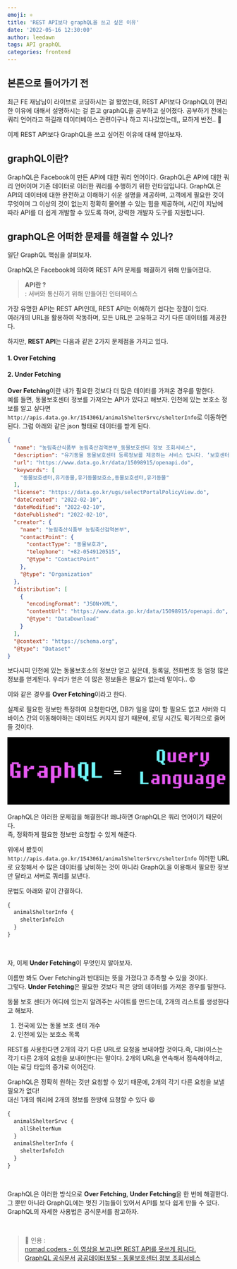 ```yaml
---
emoji: ⚛️
title: 'REST API보다 graphQL을 쓰고 싶은 이유'
date: '2022-05-16 12:30:00'
author: leedawn
tags: API graphQL
categories: frontend
---
```


## 본론으로 들어가기 전

최근 FE 재남님이 라이브로 코딩하시는 걸 봤었는데, REST API보다 GraphQL이 편리한 이유에 대해서 설명하시는 걸 듣고 graphQL을 공부하고 싶어졌다. 공부하기 전에는 쿼리 언어라고 하길래 데이터베이스 관련이구나 하고 지나갔었는데,, 묘하게 반전.. 😬

이제 REST API보다 GraphQL을 쓰고 싶어진 이유에 대해 알아보자.

## graphQL이란?

GraphQL은 Facebook이 만든 API에 대한 쿼리 언어이다. GraphQL은 API에 대한 쿼리 언어이며 기존 데이터로 이러한 쿼리를 수행하기 위한 런타임입니다. GraphQL은 API의 데이터에 대한 완전하고 이해하기 쉬운 설명을 제공하며, 고객에게 필요한 것이 무엇이며 그 이상의 것이 없는지 정확히 물어볼 수 있는 힘을 제공하며, 시간이 지남에 따라 API를 더 쉽게 개발할 수 있도록 하며, 강력한 개발자 도구를 지원합니다.

## graphQL은 어떠한 문제를 해결할 수 있나?

일단 GraphQL 핵심을 살펴보자.

GraphQL은 Facebook에 의하여 REST API 문제를 해결하기 위해 만들어졌다.

> **API란 ?**  
> : 서버와 통신하기 위해 만들어진 인터페이스

가장 유명한 API는 REST API인데, REST API는 이해하기 쉽다는 장점이 있다.  
여러개의 URL을 활용하여 작동하며, 모든 URL은 고유하고 각기 다른 데이터를 제공한다.

하지만, **REST API**는 다음과 같은 2가지 문제점을 가지고 있다.  

#### 1. **Over Fetching**

#### 2. **Under Fetching**

**Over Fetching**이란 내가 필요한 것보다 더 많은 데이터를 가져온 경우를 말한다.  
예를 들면, 동물보호센터 정보를 가져오는 API가 있다고 해보자. 인천에 있는 보호소 정보를 알고 싶다면 ``http://apis.data.go.kr/1543061/animalShelterSrvc/shelterInfo``로 이동하면 된다. 그럼 아래와 같은 json 형태로 데이터를 받게 된다.

```json
{
  "name": "농림축산식품부 농림축산검역본부_동물보호센터 정보 조회서비스",
  "description": "유기동물 동물보호센터 등록정보를 제공하는 서비스 입니다. ‘보호센터등록번호’ 또는 ‘동물보호센터명’으로 조회가능하며, ‘상세 보호시설’ 정보가 등록된 경우에는 보호시설의 상세정보(영업 시간, 위/경도, 휴무일 등)을 함께 제공하며, 등록되지 않았을 경우 보호센터의 기본정보를 제공합니다",
  "url": "https://www.data.go.kr/data/15098915/openapi.do",
  "keywords": [
    "동물보호센터,유기동물,유기동물보호소,동물보호센터,유기동물"
  ],
  "license": "https://data.go.kr/ugs/selectPortalPolicyView.do",
  "dateCreated": "2022-02-10",
  "dateModified": "2022-02-10",
  "datePublished": "2022-02-10",
  "creator": {
    "name": "농림축산식품부 농림축산검역본부",
    "contactPoint": {
      "contactType": "동물보호과",
      "telephone": "+82-0549120515",
      "@type": "ContactPoint"
    },
    "@type": "Organization"
  },
  "distribution": [
    {
      "encodingFormat": "JSON+XML",
      "contentUrl": "https://www.data.go.kr/data/15098915/openapi.do",
      "@type": "DataDownload"
    }
  ],
  "@context": "https://schema.org",
  "@type": "Dataset"
}
```

보다시피 인천에 있는 동물보호소의 정보만 얻고 싶은데, 등록일, 전화번호 등 엄청 많은 정보를 얻게된다.
우리가 얻은 이 많은 정보들은 필요가 없는데 말이다.. 😟  

이와 같은 경우를 **Over Fetching**이라고 한다.

실제로 필요한 정보만 특정하여 요청한다면, DB가 일을 많이 할 필요도 없고 서버와 디바이스 간의 이동해야하는 데이터도 커지지 않기 때문에, 로딩 시간도 획기적으로 줄어들 것이다.

<p align="center">
  <img src="./../../assets/ql.png" />
</p>

GraphQL은 이러한 문제점을 해결한다! 왜냐하면 GraphQL은 쿼리 언어이기 때문이다.  
즉, 정확하게 필요한 정보만 요청할 수 있게 해준다.  

위에서 봤듯이 ``http://apis.data.go.kr/1543061/animalShelterSrvc/shelterInfo`` 이러한 URL로 요청해서 수 많은 데이터를 낭비하는 것이 아니라 GraphQL을 이용해서 필요한 정보만 달라고 서버로 쿼리를 보낸다.

문법도 아래와 같이 간결하다.

```graphql
{
  animalShelterInfo {
    shelterInfoIch
  }
}
```  

<br />

자, 이제 **Under Fetching**이 무엇인지 알아보자.  

이름만 봐도 Over Fetching과 반대되는 뜻을 가졌다고 추측할 수 있을 것이다.  
그렇다. **Under Fetching**은 필요한 것보다 적은 양의 데이터를 가져온 경우를 말한다.  

동물 보호 센터가 어디에 있는지 알려주는 사이트를 만드는데, 2개의 리스트를 생성한다고 해보자.

1. 전국에 있는 동물 보호 센터 개수
2. 인천에 있는 보호소 목록

REST를 사용한다면 2개의 각기 다른 URL로 요청을 보내야할 것이다.즉, 디바이스는 각기 다른 2개의 요청을 보내야한다는 말이다. 2개의 URL을 연속해서 접속해야하고, 이는 로딩 타임의 증가로 이어진다.  

GraphQL은 정확히 원하는 것만 요청할 수 있기 때문에, 2개의 각기 다른 요청을 보낼 필요가 없다!  
대신 1개의 쿼리에 2개의 정보를 한방에 요청할 수 있다 😆

```graphql
{
  animalShelterSrvc {
    allShelterNum
  }
  animalShelterInfo {
    shelterInfoIch
  }
}
```

<br />

GraphQL은 이러한 방식으로 **Over Fetching**, **Under Fetching**을 한 번에 해결한다.  
그 뿐만 아니라 GraphQL에는 멋진 기능들이 있어서 API를 보다 쉽게 만들 수 있다.  
GraphQL의 자세한 사용법은 공식문서를 참고하자.

<br />

> 🌱 인용 :  
> [nomad coders - 이 영상을 보고나면 REST API를 못쓰게 됩니다.](https://youtu.be/N-81mS2vldI)  
> [GraphQL 공식문서](https://graphql.org/)
> [공공데이터포털 - 동물보호센터 정보 조회서비스](https://www.data.go.kr/data/15098915/openapi.do)

```toc

```
